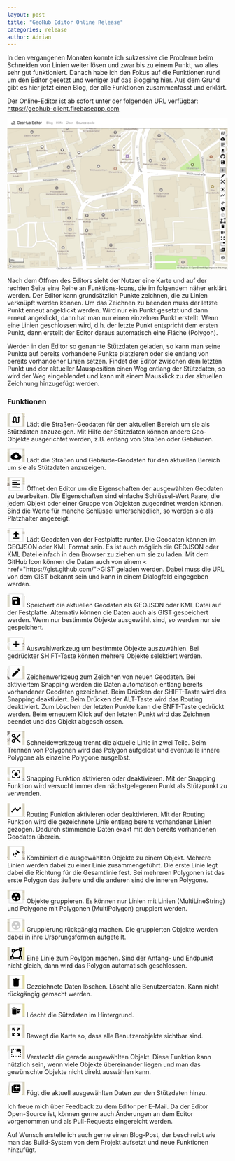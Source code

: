 ```yaml
---
layout: post
title: "GeoHub Editor Online Release"
categories: release
author: Adrian
---
```


In den vergangenen Monaten konnte ich sukzessive die Probleme beim
Schneiden von Linien weiter lösen und zwar bis zu einem Punkt, wo
alles sehr gut funktioniert. Danach habe ich den Fokus auf die Funktionen
rund um den Editor gesetzt und weniger auf das Blogging hier. Aus dem Grund
gibt es hier jetzt einen Blog, der alle Funktionen zusammenfasst und erklärt.

Der Online-Editor ist ab sofort unter der folgenden URL verfügbar:
<a href="https://geohub-client.firebaseapp.com">https://geohub-client.firebaseapp.com</a>

[![Screenshot](/images/geohub-screen.png)](https://geohub-client.firebaseapp.com)

Nach dem Öffnen des Editors sieht der Nutzer eine Karte und auf der rechten Seite
eine Reihe an Funktions-Icons, die im folgendem näher erklärt werden.
Der Editor kann grundsätzlich Punkte zeichnen, die zu Linien verknüpft werden können.
Um das Zeichnen zu beenden muss der letzte Punkt erneut angeklickt werden.
Wird nur ein Punkt gesetzt und dann erneut angeklickt, dann hat man nur einen einzelnen Punkt erstellt.
Wenn eine Linien geschlossen wird, d.h. der letzte Punkt entspricht dem ersten Punkt,
dann erstellt der Editor daraus automatisch eine Fläche (Polygon).

Werden in den Editor so genannte Stützdaten geladen, so kann man seine Punkte auf bereits
vorhandene Punkte platzieren oder sie entlang von bereits vorhandener Linien setzen.
Findet der Editor zwischen dem letzten Punkt und der aktueller Mausposition einen Weg
entlang der Stützdaten, so wird der Weg eingeblendet und kann mit einem Mausklick zu der
aktuellen Zeichnung hinzugefügt werden.

### Funktionen

<p><img src="/images/action_download_ways.png"/>
Lädt die Straßen-Geodaten für den aktuellen Bereich um sie als Stützdaten anzuzeigen. Mit Hilfe
der Stützdaten können andere Geo-Objekte ausgerichtet werden, z.B. entlang von Straßen oder
Gebäuden.</p>

<p><img src="/images/action_download_all.png"/>
Lädt die Straßen und Gebäude-Geodaten für den aktuellen Bereich um sie als Stützdaten anzuzeigen.</p>

<p><img src="/images/action_editor.png"/>
Öffnet den Editor um die Eigenschaften der ausgewählten Geodaten zu bearbeiten. Die Eigenschaften
sind einfache Schlüssel-Wert Paare, die jedem Objekt oder einer Gruppe von Objekten zugeordnet
werden können. Sind die Werte für manche Schlüssel unterschiedlich, so werden sie als Platzhalter
angezeigt.
</p>

<p><img src="/images/action_load.png"/>
Lädt Geodaten von der Festplatte runter. Die Geodaten können im GEOJSON oder KML Format sein.
Es ist auch möglich die GEOJSON oder KML Datei einfach in den Browser zu ziehen um sie zu laden.
Mit dem GitHub Icon können die Daten auch von einem < href="https://gist.github.com/">GIST</a> geladen werden.
Dabei muss die URL von dem GIST bekannt sein und kann in einem Dialogfeld eingegeben werden.
</p>

<p><img src="/images/action_save.png"/>
Speichert die aktuellen Geodaten als GEOJSON oder KML Datei auf der Festplatte. Alternativ können die
Daten auch als GIST gespeichert werden. Wenn nur bestimmte Objekte ausgewählt sind, so werden nur
sie gespeichert.</p>

<p><img src="/images/action_select.png"/>
Auswahlwerkzeug um bestimmte Objekte auszuwählen. Bei gedrückter SHIFT-Taste können mehrere Objekte
selektiert werden.
</p>

<p><img src="/images/action_draw.png"/>
Zeichenwerkzeug zum Zeichnen von neuen Geodaten. Bei aktiviertem Snapping werden die Daten
automatisch entlang bereits vorhandener Geodaten gezeichnet. Beim Drücken der SHIFT-Taste wird das
Snapping deaktiviert. Beim Drücken der ALT-Taste wird das Routing deaktiviert. Zum Löschen
der letzten Punkte kann die ENFT-Taste gedrückt werden.
Beim erneutem Klick auf den letzten Punkt wird das Zeichnen beendet und das Objekt abgeschlossen.
</p>

<p><img src="/images/action_cut.png"/>
Schneidewerkzeug trennt die aktuelle Linie in zwei Teile. Beim Trennen von Polygonen wird das Polygon
aufgelöst und eventuelle innere Polygone als einzelne Polygone ausgelöst.
</p>

<p><img src="/images/action_snapping.png"/>
Snapping Funktion aktivieren oder deaktivieren. Mit der Snapping Funktion wird versucht immer
den nächstgelegenen Punkt als Stützpunkt zu verwenden.
</p>

<p><img src="/images/action_routing.png"/>
Routing Funktion aktivieren oder deaktivieren. Mit der Routing Funktion wird die gezeichnete Linie entlang bereits vorhandener Linien gezogen.
Dadurch stimmendie Daten exakt mit den bereits vorhandenen Geodaten überein.
</p>

<p><img src="/images/action_combine.png"/>
Kombiniert die ausgewählten Objekte zu einem Objekt. Mehrere Linien werden dabei zu einer Linie
zusammengeführt. Die erste Linie legt dabei die Richtung für die Gesamtlinie fest.
Bei mehreren Polygonen ist das erste Polygon das äußere und die anderen sind die inneren Polygone.
</p>

<p><img src="/images/action_group.png"/>
Objekte gruppieren. Es können nur Linien mit Linien (MultiLineString) und Polygone mit
Polygonen (MultiPolygon) gruppiert werden.
</p>

<p><img src="/images/action_ungroup.png"/>
Gruppierung rückgängig machen. Die gruppierten Objekte werden dabei in ihre Ursprungsformen
aufgeteilt.
</p>

<p><img src="/images/action_polygon.png"/>
Eine Linie zum Poylgon machen. Sind der Anfang- und Endpunkt nicht gleich, dann wird das
Polygon automatisch geschlossen.
</p>

<p><img src="/images/action_delete.png"/>
Gezeichnete Daten löschen. Löscht alle Benutzerdaten. Kann nicht rückgängig gemacht werden.
</p>

<p><img src="/images/action_delete_snap.png"/>
Löscht die Sützdaten im Hintergrund.
</p>

<p><img src="/images/action_zoom.png"/>
Bewegt die Karte so, dass alle Benutzerobjekte sichtbar sind.
</p>

<p><img src="/images/action_hide_selected.png"/>
Versteckt die gerade ausgewählten Objekt. Diese Funktion kann nützlich sein, wenn viele Objekte
übereinander liegen und man das gewünschte Objekte nicht direkt auswählen kann.
</p>

<p><img src="/images/action_add_snap.png"/>
Fügt die aktuell ausgewählten Daten zur den Stützdaten hinzu.
</p>

Ich freue mich über Feedback zu dem Editor per E-Mail. Da der Editor Open-Source ist, können gerne auch Änderungen
an dem Editor vorgenommen und als Pull-Requests eingereicht werden.

Auf Wunsch erstelle ich auch gerne einen Blog-Post, der beschreibt wie man das Build-System von dem Projekt
aufsetzt und neue Funktionen hinzufügt.
